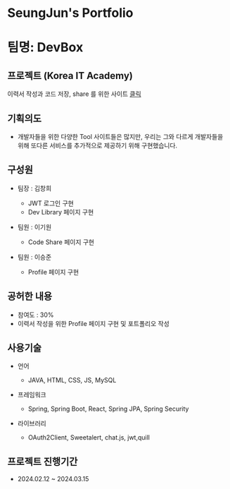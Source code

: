 # SeungJun's Portfolio

# 팀명: DevBox

## 프로젝트 (Korea IT Academy)
이력서 작성과 코드 저장, share 를 위한 사이트 [클릭](https://github.com//Tomneng/DevBox)


## 기획의도
 - 개발자들을 위한 다양한 Tool 사이트들은 많지만, 우리는 그와 다르게 개발자들을 위해 또다른 서비스를
   추가적으로 제공하기 위해 구현했습니다.

## 구성원
 - 팀장 : 김창희
   - JWT 로그인 구현
   - Dev Library 페이지 구현

- 팀원 : 이기원
  - Code Share 페이지 구현

- 팀원 : 이승준
  - Profile 페이지 구현


## 공허한 내용  
* 참여도 : 30%
* 이력서 작성을 위한 Profile 페이지 구현 및 포트폴리오 작성

## 사용기술
 - 언어
   - JAVA, HTML, CSS, JS, MySQL

 - 프레임워크
   - Spring, Spring Boot, React, Spring JPA, Spring Security 

 - 라이브러리
   - OAuth2Client, Sweetalert, chat.js, jwt,quill 

## 프로젝트 진행기간
* 2024.02.12 ~ 2024.03.15


